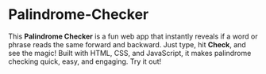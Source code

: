 # Palindrome-Checker
This **Palindrome Checker** is a fun web app that instantly reveals if a word or phrase reads the same forward and backward. Just type, hit **Check**, and see the magic! Built with HTML, CSS, and JavaScript, it makes palindrome checking quick, easy, and engaging. Try it out! 
